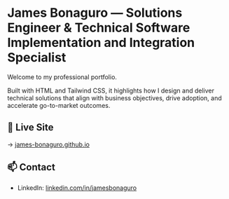 # James Bonaguro — Solutions Engineer & Technical Software Implementation and Integration Specialist

Welcome to my professional portfolio.

Built with HTML and Tailwind CSS, it highlights how I design and deliver technical solutions that align with business objectives, drive adoption, and accelerate go-to-market outcomes.

## 🚀 Live Site

→ [james-bonaguro.github.io](https://james-bonaguro.github.io/)

## 📫 Contact

- LinkedIn: [linkedin.com/in/jamesbonaguro](https://www.linkedin.com/in/jamesbonaguro/)
